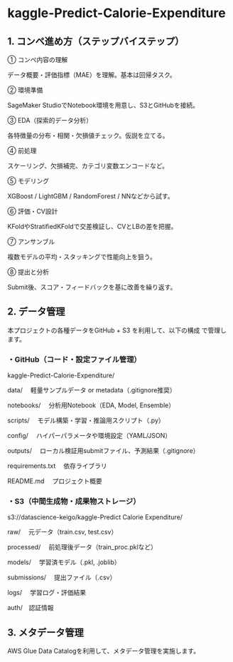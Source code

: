 # kaggle-Predict-Calorie-Expenditure

## 1. コンペ進め方（ステップバイステップ）

① コンペ内容の理解

データ概要・評価指標（MAE）を理解。基本は回帰タスク。

② 環境準備

SageMaker StudioでNotebook環境を用意し、S3とGitHubを接続。

③ EDA（探索的データ分析）

各特徴量の分布・相関・欠損値チェック。仮説を立てる。

④ 前処理

スケーリング、欠損補完、カテゴリ変数エンコードなど。

⑤ モデリング

XGBoost / LightGBM / RandomForest / NNなどから試す。

⑥ 評価・CV設計

KFoldやStratifiedKFoldで交差検証し、CVとLBの差を把握。

⑦ アンサンブル

複数モデルの平均・スタッキングで性能向上を狙う。

⑧ 提出と分析

Submit後、スコア・フィードバックを基に改善を繰り返す。



## 2. データ管理

本プロジェクトの各種データをGitHub + S3 を利用して、以下の構成
で管理します。

### ・GitHub（コード・設定ファイル管理）

kaggle-Predict-Calorie-Expenditure/

data/  　軽量サンプルデータ or metadata（.gitignore推奨）

notebooks/   　分析用Notebook（EDA, Model, Ensemble）

scripts/    　モデル構築・学習・推論用スクリプト（.py）

config/       　ハイパーパラメータや環境設定（YAML/JSON）

outputs/      　ローカル検証用submitファイル、予測結果（.gitignore）

requirements.txt     　依存ライブラリ

README.md       　プロジェクト概要



### ・S3（中間生成物・成果物ストレージ）

s3://datascience-keigo/kaggle-Predict Calorie Expenditure/

raw/  　元データ（train.csv, test.csv）

processed/         　前処理後データ（train_proc.pklなど）

models/            　学習済モデル（.pkl, .joblib）

submissions/      　提出ファイル（.csv）

logs/        　学習ログ・評価結果

auth/　認証情報

## 3. メタデータ管理

AWS Glue Data Catalogを利用して、メタデータ管理を実施します。
 